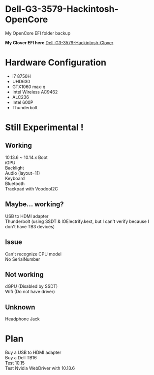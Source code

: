 # Dell-G3-3579-Hackintosh-OpenCore
My OpenCore EFI folder backup

**My Clover EFI here**
[Dell-G3-3579-Hackintosh-Clover](https://github.com/CerteKim/Dell-G3-3579-Hackintosh-Clover)

# Hardware Configuration
* i7 8750H 
* UHD630 
* GTX1060 max-q 
* Intel Wireless AC9462 
* ALC236 
* Intel 600P
* Thunderbolt

# Still Experimental !

## Working
10.13.6 ~ 10.14.x Boot  
iGPU  
Backlight  
Audio (layout=11)  
Keyboard  
Bluetooth  
Trackpad with VoodooI2C

## Maybe... working?
USB to HDMI adapter  
Thunderbolt (using SSDT & IOElectrify.kext, but I can't verify because I don't have TB3 devices)

## Issue
Can't recognize CPU model  
No SerialNumber  

## Not working
dGPU (Disabled by SSDT)  
Wifi (Do not have driver)

## Unknown
Headphone Jack

# Plan
Buy a USB to HDMI adapter  
Buy a Dell TB16  
Test 10.15  
Test Nvidia WebDriver with 10.13.6